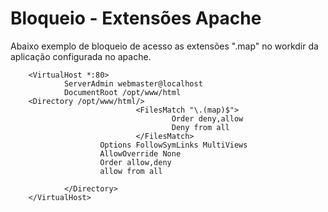 # Bloqueio - Extensões Apache

Abaixo exemplo de bloqueio de acesso as extensões ".map" no workdir da aplicação configurada no apache.

        <VirtualHost *:80>
                ServerAdmin webmaster@localhost
                DocumentRoot /opt/www/html
        <Directory /opt/www/html/>
                                <FilesMatch "\.(map)$">
                                        Order deny,allow
                                        Deny from all
                                </FilesMatch>
                        Options FollowSymLinks MultiViews
                        AllowOverride None
                        Order allow,deny
                        allow from all

                </Directory>
        </VirtualHost>